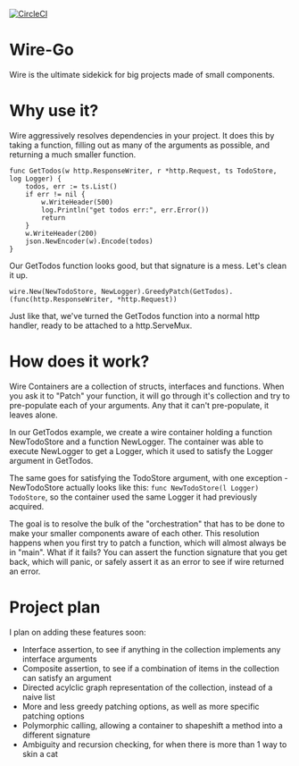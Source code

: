 [![CircleCI](https://circleci.com/gh/libfor/wire-go.svg?style=svg)](https://circleci.com/gh/libfor/wire-go)
# Wire-Go
Wire is the ultimate sidekick for big projects made of small components.

# Why use it?
Wire aggressively resolves dependencies in your project. It does this by taking a function, filling out as many of the arguments as possible, and returning a much smaller function.

```
func GetTodos(w http.ResponseWriter, r *http.Request, ts TodoStore, log Logger) {
	todos, err := ts.List()
	if err != nil {
		w.WriteHeader(500)
		log.Println("get todos err:", err.Error())
		return
	}
	w.WriteHeader(200)
	json.NewEncoder(w).Encode(todos)
}
```

Our GetTodos function looks good, but that signature is a mess. Let's clean it up.

```wire.New(NewTodoStore, NewLogger).GreedyPatch(GetTodos).(func(http.ResponseWriter, *http.Request))```

Just like that, we've turned the GetTodos function into a normal http handler, ready to be attached to a http.ServeMux.

# How does it work?
Wire Containers are a collection of structs, interfaces and functions. When you ask it to "Patch" your function, it will go through it's collection and try to pre-populate each of your arguments. Any that it can't pre-populate, it leaves alone.

In our GetTodos example, we create a wire container holding a function NewTodoStore and a function NewLogger. The container was able to execute NewLogger to get a Logger, which it used to satisfy the Logger argument in GetTodos. 

The same goes for satisfying the TodoStore argument, with one exception - NewTodoStore actually looks like this: `func NewTodoStore(l Logger) TodoStore`, so the container used the same Logger it had previously acquired.

The goal is to resolve the bulk of the "orchestration" that has to be done to make your smaller components aware of each other. This resolution happens when you first try to patch a function, which will almost always be in "main". What if it fails? You can assert the function signature that you get back, which will panic, or safely assert it as an error to see if wire returned an error.

# Project plan
I plan on adding these features soon:
* Interface assertion, to see if anything in the collection implements any interface arguments
* Composite assertion, to see if a combination of items in the collection can satisfy an argument
* Directed acylclic graph representation of the collection, instead of a naive list
* More and less greedy patching options, as well as more specific patching options
* Polymorphic calling, allowing a container to shapeshift a method into a different signature
* Ambiguity and recursion checking, for when there is more than 1 way to skin a cat
